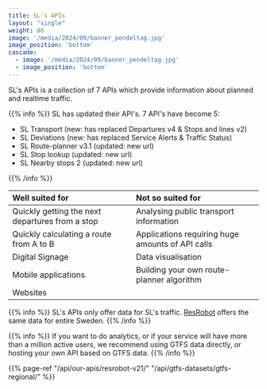 ```yaml
---
title: SL's APIs
layout: "single"
weight: 80
image: '/media/2024/09/banner_pendeltag.jpg'
image_position: 'bottom'
cascade:
  - image: '/media/2024/09/banner_pendeltag.jpg'
  - image_position: 'bottom'
---
```

SL's APIs is a collection of 7 APIs which provide information about planned and realtime traffic.

{{% info %}}
SL has updated their API's. 7 API's have become 5:
<ul>
<li>SL Transport (new: has replaced Departures v4 & Stops and lines v2) 
<li>SL Deviations (new: has replaced Service Alerts & Traffic Status)
<li>SL Route-planner v3.1 (updated: new url) 
<li>SL Stop lookup (updated: new url)
<li>SL Nearby stops 2 (updated: new url)
</ul>
{{% /info %}}

| Well suited for | Not so suited for |
| :--- | :--- |
| Quickly getting the next departures from a stop | Analysing public transport information |
| Quickly calculating a route from A to B | Applications requiring huge amounts of API calls |
| Digital Signage | Data visualisation |
| Mobile applications | Building your own route-planner algorithm |
| Websites |  |

{{% info %}} SL's APIs only offer data for SL's traffic. [ResRobot](/api/our-apis/resrobot-v21/) offers the same data for
entire Sweden. {{% /info %}}

{{% info %}} If you want to do analytics, or if your service will have more than a million active users, we
recommend using GTFS data directly, or hosting your own API based on GTFS data. {{% /info %}}

{{% page-ref "/api/our-apis/resrobot-v21/" "/api/gtfs-datasets/gtfs-regional/" %}}
